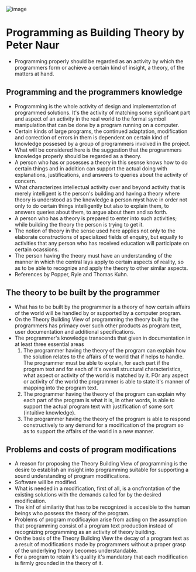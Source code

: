 ![image](https://user-images.githubusercontent.com/17634377/209578734-f106ff6b-a342-4c70-9733-9ea4a7cf3c2b.png)

# Programming as Building Theory by Peter Naur

- Programming properly should be regarded as an activity by which the programmers form or achieve a certain kind of insight, a theory, of the matters at hand.

## Programming and the programmers knowledge

- Programming is the whole activity of design and implementation of programmed solutions. It's the activity of matching some significant part and aspect of an activity in the real world to the formal symbol manipulation that can be done by a program running on a computer.
- Certain kinds of large programs, the continued adaptation, modification and correction of errors in them is dependent on certain kind of knowledge possesed by a group of programmers involved in the project.
- What will be considered here is the suggestion that the programmers knowledge properly should be regarded as a theory.
- A person who has or posesses a theory in this sesnse knows how to do certain things and in addition can support the actual doing with explanations, justifications, and answers to queries about the activity of concern.
- What characterizes intellectual activity over and beyond activity that is merely intelligent is the person's building and having a theory where theory is understood as the knowledge a person myst have in order not only to do certain things intelligently but also to explain them, to answers queries about them, to argue about them and so forth. 
- A person who has a theory is prepared to enter into such activities; while building the theory the person is trying to get it.
- The notion of theory in the sense used here applies not only to the elaborate constructions of specialized fields of enquiry, but equally to activities that any person who has received education will participate on certain ocassions.
- The person having the theory must have an understanding of the manner in which the central lays apply to certain aspects of reality, so as to be able to recognize and apply the theory to other similar aspects. 
- References by Popper, Ryle and Thomas Kuhn.

## The theory to be built by the programmer

- What has to be built by the programmer is a theory of how certain affairs of the world will be handled by or supported by a computer program.
- On the Theory Building View of programming the theory built by the programmers has primacy over such other products as program text, user documentation and additional specifications.
- The programmer's knowledge transcends that given in documentation in at least three essential areas
  1. The programmer having the theory of the program can explain how the solution relates to the affairs of te world that if helps to handle. The programmer must be able to explain, for each part if the program text and for each of it's overall structural characteristics, what aspect or activity of the world is matched by it. FOr any aspect or activity of the world the programmer is able to state it's manner of mapping into the program text.
  2. The programmer having the theory of the program can explain why each part of the program is what it is, in other words, is able to support the actual program text with justification of some sort (intuitive knowledge).
  3. The programmer having the theory of the program is able to respond constructively to any demand for a modification of the program so as to support the affairs of the world in a new manner.

## Problems and costs of program modifications

- A reason for proposing the Theory Building View of programming is the desire to establish an insight into programming suitable for supporting a sound understanding of program modifications.
- Software will be modified.
- What is needed in a modification, first of all, is a oncfrontation of the existing solutions with the demands called for by the desired modification. 
- The kinf of similarity that has to be recognized is accesible to the human beings who possess the theory of the program.
- Problems of program modificayion arise from acting on the assumption that programming consist of a program text production instead of recognizing programming as an activity of theory building.
- On the basis of the Theory Building View the decay of a program text as a result of modifications made by programmers without a proper grasp of the underlying theory becomes understandable.
- For a program to retain it's quality it's mandatory that each modification is firmly grounded in the theory of it.
